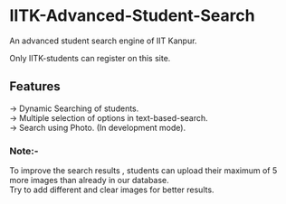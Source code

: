 # IITK-Advanced-Student-Search
An advanced student search engine of IIT Kanpur.

Only IITK-students can register on this site.

## Features  
-> Dynamic Searching of students.  
-> Multiple selection of options in text-based-search.  
-> Search using Photo. (In development mode). 

### Note:-
To improve the search results , students can upload their maximum of 5 more images than already in our database.  
Try to add different and clear images for better results.
